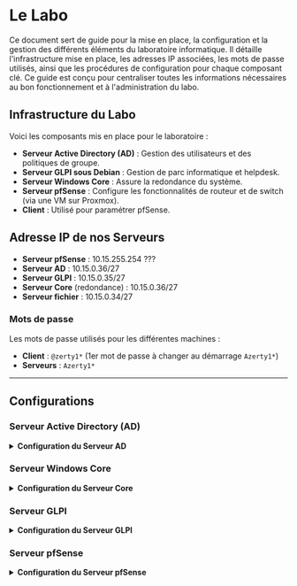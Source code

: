 # Le Labo

Ce document sert de guide pour la mise en place, la configuration et la gestion des différents éléments du laboratoire informatique. Il détaille l'infrastructure mise en place, les adresses IP associées, les mots de passe utilisés, ainsi que les procédures de configuration pour chaque composant clé. Ce guide est conçu pour centraliser toutes les informations nécessaires au bon fonctionnement et à l'administration du labo.

## Infrastructure du Labo

Voici les composants mis en place pour le laboratoire :

- **Serveur Active Directory (AD)** : Gestion des utilisateurs et des politiques de groupe.
- **Serveur GLPI sous Debian** : Gestion de parc informatique et helpdesk.
- **Serveur Windows Core** : Assure la redondance du système.
- **Serveur pfSense** : Configure les fonctionnalités de routeur et de switch (via une VM sur Proxmox).
- **Client** : Utilisé pour paramétrer pfSense.

## Adresse IP de nos Serveurs

- **Serveur pfSense** : 10.15.255.254 ???
- **Serveur AD** : 10.15.0.36/27
- **Serveur GLPI** : 10.15.0.35/27
- **Serveur Core** (redondance) : 10.15.0.36/27
- **Serveur fichier** : 10.15.0.34/27

### Mots de passe

Les mots de passe utilisés pour les différentes machines :

- **Client** : `@zerty1*` (1er mot de passe à changer au démarrage `Azerty1*`)
- **Serveurs** : `Azerty1*`

---

## Configurations

### Serveur Active Directory (AD)

<details>
<summary><b>Configuration du Serveur AD</b></summary>

- [Configuration des GPO]()
- [Création des utilisateurs]()
  - [Guide Utilisateur]()
  - [Script]()
- [Création des Unités Organisationnelles (OU)]()
  - [Guide Utilisateur]()
  - [Script]()
- [Gestion des journaux d’événements]()

</details>

### Serveur Windows Core

<details>
<summary><b>Configuration du Serveur Core</b></summary>

- [Mise en place de la redondance]()

</details>

### Serveur GLPI

<details>
<summary><b>Configuration du Serveur GLPI</b></summary>

- [Installation et configuration de GLPI]()
- [Installation automatisée par script]()

</details>

### Serveur pfSense

<details>
<summary><b>Configuration du Serveur pfSense</b></summary>

- [Configuration des VLANs]()

</details>


